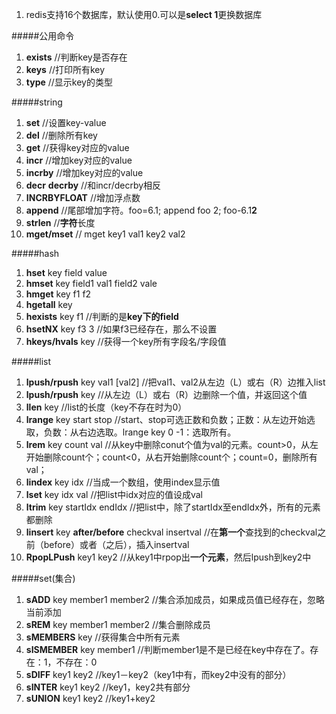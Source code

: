 1. redis支持16个数据库，默认使用0.可以是**select 1**更换数据库

#####公用命令
1.  **exists**  //判断key是否存在
2.  **keys**  //打印所有key
3.  **type**    //显示key的类型

#####string
1.  **set**     //设置key-value
2.  **del**     //删除所有key
6.  **get**     //获得key对应的value
7.  **incr**    //增加key对应的value
8.  **incrby**  //增加key对应的value
9.  **decr** **decrby** //和incr/decrby相反
10.  **INCRBYFLOAT**    //增加浮点数
11.  **append**       //尾部增加字符。foo=6.1; append foo 2; foo-6.1**2**
12.  **strlen**       //**字符**长度
13.  **mget/mset**    // mget key1 val1 key2 val2
  
#####hash  
1.  **hset** key field value
2.  **hmset** key field1 val1 field2 vale
3.  **hmget** key f1 f2
4.  **hgetall** key
5.  **hexists** key f1    //判断的是**key下的field**
6.  **hsetNX**  key f3 3  //如果f3已经存在，那么不设置
7.  **hkeys/hvals** key   //获得一个key所有字段名/字段值  

#####list
1.  **lpush/rpush** key val1 [val2]   //把val1、val2从左边（L）或右（R）边推入list
2.  **lpush/rpush** key    //从左边（L）或右（R）边删除一个值，并返回这个值
3.  **llen**  key     //list的长度（key不存在时为0）
4.  **lrange** key start stop   //start、stop可选正数和负数；正数：从左边开始选取，负数：从右边选取。lrange key 0 -1：选取所有。
5.  **lrem** key count val    //从key中删除conut个值为val的元素。count>0，从左开始删除count个；count<0，从右开始删除count个；count=0，删除所有val；
6.  **lindex** key idx  //当成一个数组，使用index显示值
7.  **lset** key idx val  //把list中idx对应的值设成val
8.  **ltrim** key startIdx endIdx   //把list中，除了startIdx至endIdx外，所有的元素都删除
9.  **linsert** key **after/before** checkval insertval //在**第一个**查找到的checkval之前（before）或者（之后），插入insertval
10.  **RpopLPush**  key1 key2 //从key1中rpop出**一个元素**，然后lpush到key2中

#####set(集合)
1.  **sADD**  key member1 member2 //集合添加成员，如果成员值已经存在，忽略当前添加
2.  **sREM**  key member1 member2 //集合删除成员
3.  **sMEMBERS**  key   //获得集合中所有元素
4.  **sISMEMBER** key member1 //判断member1是不是已经在key中存在了。存在：1，不存在：0
5.  **sDIFF** key1 key2 //key1－key2（key1中有，而key2中没有的部分）
6.  **sINTER**  key1 key2 //key1，key2共有部分
7.  **sUNION**  key1 key2 //key1+key2
